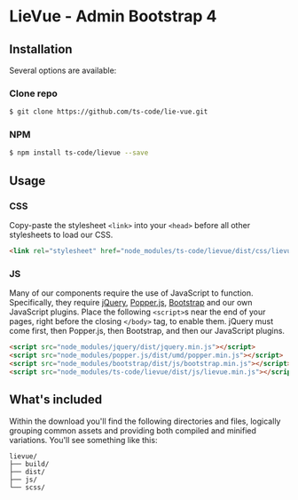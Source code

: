 # LieVue - Admin  Bootstrap 4
## Installation

Several options are available:

### Clone repo

``` bash
$ git clone https://github.com/ts-code/lie-vue.git
```

### NPM

``` bash
$ npm install ts-code/lievue --save
```


## Usage

### CSS

Copy-paste the stylesheet `<link>` into your `<head>` before all other stylesheets to load our CSS.

``` html
<link rel="stylesheet" href="node_modules/ts-code/lievue/dist/css/lievue.min.css">
```

### JS

Many of our components require the use of JavaScript to function. Specifically, they require [jQuery](https://jquery.com), [Popper.js](https://popper.js.org/), [Bootstrap](https://getbootstrap.com) and our own JavaScript plugins. Place the following `<script>`s near the end of your pages, right before the closing `</body>` tag, to enable them. jQuery must come first, then Popper.js, then Bootstrap, and then our JavaScript plugins.

``` html
<script src="node_modules/jquery/dist/jquery.min.js"></script>
<script src="node_modules/popper.js/dist/umd/popper.min.js"></script>
<script src="node_modules/bootstrap/dist/js/bootstrap.min.js"></script>
<script src="node_modules/ts-code/lievue/dist/js/lievue.min.js"></script>
```

## What's included

Within the download you'll find the following directories and files, logically grouping common assets and providing both compiled and minified variations. You'll see something like this:

```
lievue/
├── build/
├── dist/
├── js/
└── scss/
```
